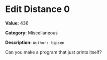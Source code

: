 # Edit Distance 0

**Value:** 436

**Category:** Miscellaneous

**Description:**
`Author: tipsen`

Can you make a program that just prints itself?
